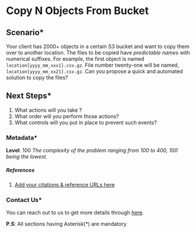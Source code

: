 # Copy N Objects From Bucket

## Scenario*
Your client has 2000+ objects in a certain S3 bucket and want to copy them over to another location. The files to be copied have _predictable names_ with numerical suffixes. For example, the first object is named `location[yyyy_mm_xxx1].csv.gz`. File number twenty-one will be named, `location[yyyy_mm_xx21].csv.gz`. Can you propose a quick and automated solution to copy the files? 

## Next Steps*

1. What actions will you take ?
1. What order will you perform those actions?
1. What controls will you put in place to prevent such events?

### Metadata*

**Level**: 100
_The complexity of the problem ranging from 100 to 400, 100 being the lowest._

##### References
1. [Add your citations & reference URLs here](https://www.youtube.com/c/ValaxyTechnologies)

### Contact Us*

You can reach out to us to get more details through [here](https://www.youtube.com/c/ValaxyTechnologies/about).

**P.S**: All sections having Asterisk(*) are mandatory

